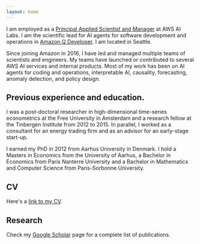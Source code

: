 ```yaml
---
layout: home
---
```




I am employed as a [Principal Applied Scientist and Manager](https://www.amazon.science/author/laurent-callot) at AWS AI Labs. I am the scientific lead for AI agents for software development and operations in [Amazon Q Developer](https://aws.amazon.com/q/developer). I am located in Seattle.



Since joining Amazon in 2016, I have led and managed multiple teams of scientists and engineers. My teams have launched or contributed to several AWS AI services and internal products. Most of my work has been on AI agents for coding and operations, interpretable AI, causality, forecasting, anomaly detection, and policy design.


## Previous experience and education. 

I was a post-doctoral researcher in high-dimensional time-series econometrics at the Free University in Amsterdam and a research fellow at the Tinbergen Institute from 2012 to 2015. In parallel, I worked as a consultant for an energy trading firm and as an advisor for an early-stage start-up. 

I earned my PhD in 2012 from Aarhus University in Denmark. I hold a Masters in Economics from the University of Aarhus, a Bachelor in Economics from Paris Nanterre University and a Bachelor in Mathematics and Computer Science from Paris-Sorbonne University.   



## CV

Here's a [link to my CV](https://lcallot.github.io/cv/cv_lcallot.pdf).



## Research

Check my [Google Scholar](https://scholar.google.com/citations?hl=en&user=bkrcSq0AAAAJ) page for a complete list of publications. 

